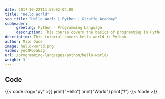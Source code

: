 ```yaml
---
date: 2017-10-22T11:58:02-04:00
title: "Hello World"
seo_title: "Hello World | Python | Giraffe Academy"
subheader:
     greeting: Python - Programming Language
     description: This course covers the basics of programming in Python. Work your way through the videos and we'll teach you everything you need to know to start your programming journey!
description: This tutorial covers hello world in Python.
author: Mike Dane
image: hello-world.png
video: yuc3RQ5a6Jg
url: /programming-languages/python/hello-world/
weight: 3
---
```


## Code

{{< code lang="py" >}}
print("Hello")
print("World")
print("!")
{{< /code >}}